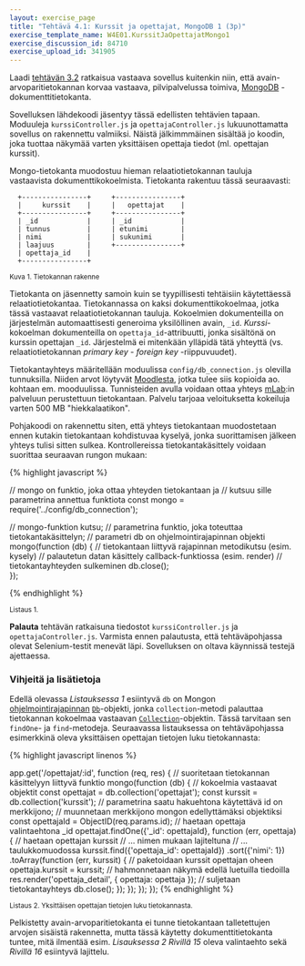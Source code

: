 ```yaml
---
layout: exercise_page
title: "Tehtävä 4.1: Kurssit ja opettajat, MongoDB 1 (3p)"
exercise_template_name: W4E01.KurssitJaOpettajatMongo1
exercise_discussion_id: 84710
exercise_upload_id: 341905
---
```


Laadi [tehtävän 3.2](../../osa3/tehtava32) ratkaisua vastaava sovellus kuitenkin niin, että avain-arvoparitietokannan korvaa vastaava, pilvipalvelussa toimiva, [MongoDB][MongoDB] -dokumenttitietokanta. 

[MongoDB]: https://www.mongodb.com


Sovelluksen lähdekoodi jäsentyy tässä edellisten tehtävien tapaan. Moduuleja `kurssiController.js` ja `opettajaController.js` lukuunottamatta sovellus on rakennettu valmiiksi. Näistä jälkimmmäinen sisältää jo koodin, joka tuottaa näkymää varten  yksittäisen opettaja tiedot (ml. opettajan kurssit).

Mongo-tietokanta muodostuu hieman relaatiotietokannan tauluja vastaavista dokumenttikokoelmista. Tietokanta rakentuu tässä seuraavasti:

~~~
  +----------------+     +----------------+
  |     kurssit    |     |   opettajat    |
  +----------------+     +----------------+
  | _id            |     | _id            |
  | tunnus         |     | etunimi        |
  | nimi           |     | sukunimi       |
  | laajuus        |     +----------------+
  | opettaja_id    |
  +----------------+
~~~
<small>Kuva 1. Tietokannan rakenne</small>

Tietokanta on jäsennetty samoin kuin se tyypillisesti tehtäisiin käytettäessä relaatiotietokantaa. Tietokannassa on kaksi dokumenttikokoelmaa, jotka tässä vastaavat relaatiotietokannan tauluja. Kokoelmien dokumenteilla on järjestelmän automaattisesti generoima yksilöllinen avain, `_id`.  *Kurssi*-kokoelman dokumenteilla on `opettaja_id`-attribuutti, jonka sisältönä on kurssin opettajan `_id`. Järjestelmä ei mitenkään ylläpidä tätä yhteyttä (vs. relaatiotietokannan *primary key* - *foreign key* -riippuvuudet).

Tietokantayhteys määritellään moduulissa `config/db_connection.js` olevilla tunnuksilla. Niiden arvot löytyvät [Moodlesta][tunnisteet], jotka tulee siis kopioida ao. kohtaan em. mooduulissa. Tunnisteiden avulla voidaan ottaa yhteys [mLab][mLab]:in palveluun perustettuun tietokantaan. Palvelu tarjoaa veloituksetta kokeiluja varten 500 MB "hiekkalaatikon".

[tunnisteet]: https://moodle2.tut.fi/mod/page/view.php?id=329046
[mLab]: https://mlab.com

Pohjakoodi on rakennettu siten, että yhteys tietokantaan muodostetaan ennen kutakin tietokantaan kohdistuvaa kyselyä, jonka suorittamisen jälkeen yhteys  tulisi sitten sulkea. Kontrollereissa tietokantakäsittely voidaan suorittaa seuraavan rungon mukaan:


{% highlight javascript %}


// mongo on funktio, joka ottaa yhteyden tietokantaan ja
// kutsuu sille parametrina annettua funktiota
const mongo = require('../config/db_connection');

// mongo-funktion kutsu; 
// parametrina funktio, joka toteuttaa tietokantakäsittelyn;
// parametri db on ohjelmointirajapinnan objekti 
mongo(function (db) {
    // tietokantaan liittyvä rajapinnan metodikutsu (esim. kysely)
          // palautetun datan käsittely callback-funktiossa (esim. render)
          // tietokantayhteyden sulkeminen
          db.close();     
 });


{% endhighlight %}

<small>Listaus 1.</small>

**Palauta** tehtävän ratkaisuna tiedostot `kurssiController.js` ja `opettajaController.js`. Varmista ennen palautusta, että tehtäväpohjassa olevat Selenium-testit menevät läpi. Sovelluksen on oltava käynnissä testejä ajettaessa.


### Vihjeitä ja lisätietoja

Edellä olevassa *Listauksessa 1* esiintyvä `db` on Mongon [ohjelmointirajapinnan][mongo-api] [`Db`][Db]-objekti, jonka `collection`-metodi palauttaa tietokannan kokoelmaa vastaavan [`Collection`][Collection]-objektin. Tässä tarvitaan sen `findOne`- ja `find`-metodeja. Seuraavassa listauksessa on tehtäväpohjassa esimerkkinä oleva yksittäisen opettajan tietojen luku tietokannasta:

[mongo-api]: http://mongodb.github.io/node-mongodb-native
[Db]: http://mongodb.github.io/node-mongodb-native/2.2/api/Db.html
[Collection]: http://mongodb.github.io/node-mongodb-native/2.2/api/Collection.html


{% highlight javascript linenos %}

app.get('/opettajat/:id', function (req, res) {
    // suoritetaan tietokannan käsittelyyn liittyvä funktio
    mongo(function (db) {
        // kokoelmia vastaavat objektit
        const opettajat = db.collection('opettajat');
        const kurssit = db.collection('kurssit');
        // parametrina saatu hakuehtona käytettävä id on merkkijono;
        // muunnetaan merkkijono mongon edellyttämäksi objektiksi
        const opettajaId = ObjectID(req.params.id);
        // haetaan opettaja valintaehtona _id
        opettajat.findOne({'_id': opettajaId}, function (err, opettaja) {
            // haetaan opettajan kurssit
            // ... nimen mukaan lajiteltuna
            // ... taulukkomuodossa
            kurssit.find({'opettaja_id': opettajaId})
                    .sort({'nimi': 1})
                    .toArray(function (err, kurssit) {
                        // paketoidaan kurssit opettajan oheen
                        opettaja.kurssit = kurssit;
                        // hahmonnetaan näkymä edellä luetuilla tiedoilla
                        res.render('opettaja_detail', {
                            opettaja: opettaja
                        });
                        // suljetaan tietokantayhteys
                        db.close();
                    });
        });
    });
});
{% endhighlight %}

<small>Listaus 2.  Yksittäisen opettajan tietojen luku tietokannasta.</small>

Pelkistetty avain-arvoparitietokanta ei tunne tietokantaan talletettujen arvojen sisäistä rakennetta, mutta tässä käytetty dokumenttitietokanta tuntee, mitä ilmentää esim. *Lisauksessa 2* *Rivillä 15* oleva valintaehto sekä *Rivillä 16* esiintyvä lajittelu.


<br/>

